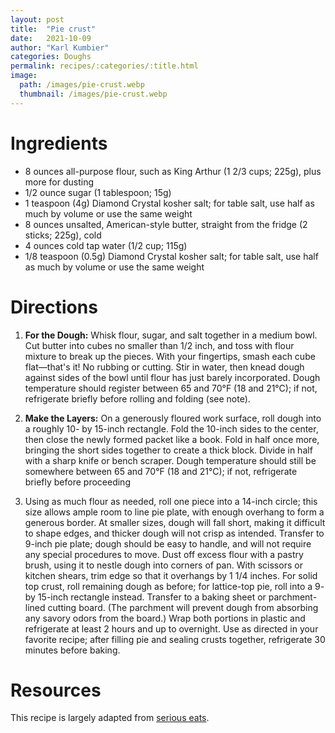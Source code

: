 ```yaml
---
layout: post
title:  "Pie crust"
date:   2021-10-09
author: "Karl Kumbier"
categories: Doughs
permalink: recipes/:categories/:title.html
image:
  path: /images/pie-crust.webp
  thumbnail: /images/pie-crust.webp
---
```


# Ingredients
* 8 ounces all-purpose flour, such as King Arthur (1 2/3 cups; 225g), plus more for dusting
* 1/2 ounce sugar (1 tablespoon; 15g)
* 1 teaspoon (4g) Diamond Crystal kosher salt; for table salt, use half as much by volume or use the same weight
* 8 ounces unsalted, American-style butter, straight from the fridge (2 sticks; 225g), cold
* 4 ounces cold tap water (1/2 cup; 115g)
* 1/8 teaspoon (0.5g) Diamond Crystal kosher salt; for table salt, use half as much by volume or use the same weight

# Directions
1. **For the Dough:** Whisk flour, sugar, and salt together in a medium bowl.
   Cut butter into cubes no smaller than 1/2 inch, and toss with flour mixture
to break up the pieces. With your fingertips, smash each cube flat—that's it! No
rubbing or cutting. Stir in water, then knead dough against sides of the bowl
until flour has just barely incorporated. Dough temperature should register
between 65 and 70°F (18 and 21°C); if not, refrigerate briefly before rolling
and folding (see note).

2. **Make the Layers:** On a generously floured work surface, roll dough into a
   roughly 10- by 15-inch rectangle. Fold the 10-inch sides to the center, then
close the newly formed packet like a book. Fold in half once more, bringing the
short sides together to create a thick block. Divide in half with a sharp knife
or bench scraper. Dough temperature should still be somewhere between 65 and
70°F (18 and 21°C); if not, refrigerate briefly before proceeding

3. Using as much flour as needed, roll one piece into a 14-inch circle; this
   size allows ample room to line pie plate, with enough overhang to form a
generous border. At smaller sizes, dough will fall short, making it difficult to
shape edges, and thicker dough will not crisp as intended. Transfer to 9-inch
pie plate; dough should be easy to handle, and will not require any special
procedures to move. Dust off excess flour with a pastry brush, using it to
nestle dough into corners of pan. With scissors or kitchen shears, trim edge so
that it overhangs by 1 1/4 inches. For solid top crust, roll remaining dough as
before; for lattice-top pie, roll into a 9- by 15-inch rectangle instead.
Transfer to a baking sheet or parchment-lined cutting board.  (The parchment
will prevent dough from absorbing any savory odors from the board.) Wrap both
portions in plastic and refrigerate at least 2 hours and up to overnight. Use as
directed in your favorite recipe; after filling pie and sealing crusts together,
refrigerate 30 minutes before baking.


# Resources

This recipe is largely adapted from [serious
eats](https://www.seriouseats.com/best-blueberry-pie-dessert-recipe).
